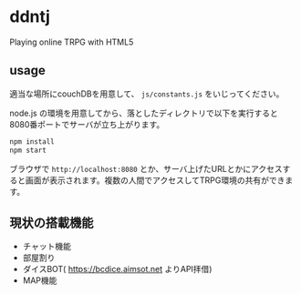 # ddntj

Playing online TRPG with HTML5

## usage

適当な場所にcouchDBを用意して、 `js/constants.js` をいじってください。

node.js の環境を用意してから、落としたディレクトリで以下を実行すると8080番ポートでサーバが立ち上がります。

```bash
npm install
npm start
```

ブラウザで `http://localhost:8080` とか、サーバ上げたURLとかにアクセスすると画面が表示されます。複数の人間でアクセスしてTRPG環境の共有ができます。

## 現状の搭載機能

* チャット機能
* 部屋割り
* ダイスBOT( https://bcdice.aimsot.net よりAPI拝借)
* MAP機能
